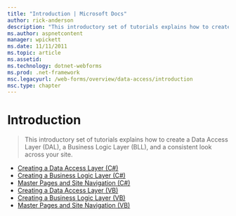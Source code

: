 ```yaml
---
title: "Introduction | Microsoft Docs"
author: rick-anderson
description: "This introductory set of tutorials explains how to create a Data Access Layer (DAL), a Business Logic Layer (BLL), and a consistent look across your site."
ms.author: aspnetcontent
manager: wpickett
ms.date: 11/11/2011
ms.topic: article
ms.assetid: 
ms.technology: dotnet-webforms
ms.prod: .net-framework
msc.legacyurl: /web-forms/overview/data-access/introduction
msc.type: chapter
---
```

Introduction
====================
> This introductory set of tutorials explains how to create a Data Access Layer (DAL), a Business Logic Layer (BLL), and a consistent look across your site.


- [Creating a Data Access Layer (C#)](creating-a-data-access-layer-cs.md)
- [Creating a Business Logic Layer (C#)](creating-a-business-logic-layer-cs.md)
- [Master Pages and Site Navigation (C#)](master-pages-and-site-navigation-cs.md)
- [Creating a Data Access Layer (VB)](creating-a-data-access-layer-vb.md)
- [Creating a Business Logic Layer (VB)](creating-a-business-logic-layer-vb.md)
- [Master Pages and Site Navigation (VB)](master-pages-and-site-navigation-vb.md)